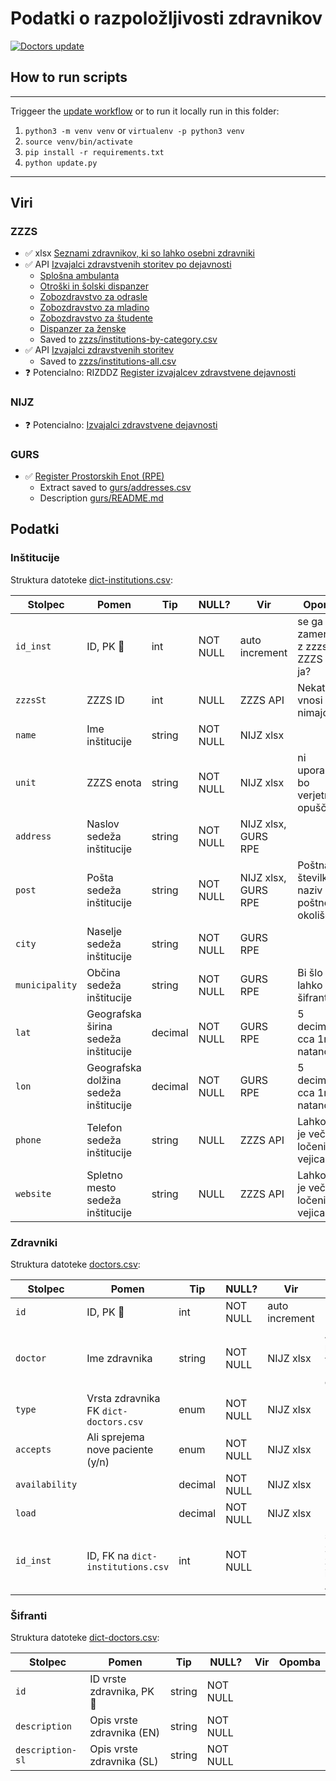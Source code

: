 # Podatki o razpoložljivosti zdravnikov

[![Doctors update](https://github.com/sledilnik/zdravniki-data/actions/workflows/update.yaml/badge.svg)](https://github.com/sledilnik/zdravniki-data/actions/workflows/update.yaml)

## How to run scripts

___
Triggeer the [update workflow](https://github.com/sledilnik/zdravniki-data/actions/workflows/update.yaml) or to run it locally run in this folder:

1. `python3 -m venv venv` or `virtualenv -p python3 venv`
1. `source venv/bin/activate`
1. `pip install -r requirements.txt`
1. `python update.py`

___

## Viri

### ZZZS

* :white_check_mark: xlsx [Seznami zdravnikov, ki so lahko osebni zdravniki](https://zavarovanec.zzzs.si/wps/portal/portali/azos/ioz/ioz_izvajalci)
* :white_check_mark: API [Izvajalci zdravstvenih storitev po dejavnosti](https://www.zzzs.si/zzzs-api/izvajalci-zdravstvenih-storitev/po-dejavnosti/)
  * [Splošna ambulanta](https://www.zzzs.si/zzzs-api/izvajalci-zdravstvenih-storitev/po-dejavnosti/?ajax=1&act=get-izvajalci&type=dejavnosti&key=Splo%C5%A1na%20ambulanta)
  * [Otroški in šolski dispanzer](https://www.zzzs.si/zzzs-api/izvajalci-zdravstvenih-storitev/po-dejavnosti/?ajax=1&act=get-izvajalci&type=dejavnosti&key=Otro%C5%A1ki%20in%20%C5%A1olski%20dispanzer)
  * [Zobozdravstvo za odrasle](https://www.zzzs.si/zzzs-api/izvajalci-zdravstvenih-storitev/po-dejavnosti/?ajax=1&act=get-izvajalci&type=dejavnosti&key=Zobozdravstvo%20za%20odrasle)
  * [Zobozdravstvo za mladino](https://www.zzzs.si/zzzs-api/izvajalci-zdravstvenih-storitev/po-dejavnosti/?ajax=1&act=get-izvajalci&type=dejavnosti&key=Zobozdravstvo%20za%20mladino)
  * [Zobozdravstvo za študente](https://www.zzzs.si/zzzs-api/izvajalci-zdravstvenih-storitev/po-dejavnosti/?ajax=1&act=get-izvajalci&type=dejavnosti&key=Zobozdravstvo%20za%20%C5%A1tudente)
  * [Dispanzer za ženske](https://www.zzzs.si/zzzs-api/izvajalci-zdravstvenih-storitev/po-dejavnosti/?ajax=1&act=get-izvajalci&type=dejavnosti&key=Dispanzer%20za%20%C5%BEenske)
  * Saved to [zzzs/institutions-by-category.csv](zzzs/institutions-by-category.csv)
* :white_check_mark: API [Izvajalci zdravstvenih storitev](https://api.zzzs.si/covid-sledilnik)
  * Saved to [zzzs/institutions-all.csv](zzzs/institutions-all.csv)
* :question: Potencialno: RIZDDZ [Register izvajalcev zdravstvene dejavnosti](http://api.zzzs.si/ZZZS/pao/bpi.nsf/index)

### NIJZ

* :question: Potencialno: [Izvajalci zdravstvene dejavnosti](https://www.nijz.si/podatki/izvajalci-zdravstvene-dejavnosti)

### GURS

* :white_check_mark: [Register Prostorskih Enot (RPE)](https://podatki.gov.si/dataset/register-prostorskih-enot)
  * Extract saved to [gurs/addresses.csv](gurs/addresses.csv)
  * Description [gurs/README.md](gurs/README.md)

## Podatki

### Inštitucije

Struktura datoteke [dict-institutions.csv](csv/dict-institutions.csv):

| Stolpec        | Pomen                                 | Tip     | NULL?    | Vir                 | Opomba                                      |
|----------------|---------------------------------------|---------|----------|---------------------|---------------------------------------------|
| `id_inst`      | ID, PK :key:                          | int     | NOT NULL | auto increment      | se ga da zamenjati z zzzsSt iz ZZZS API-ja? |
| `zzzsSt`       | ZZZS ID                               | int     | NULL     | ZZZS API            | Nekateri vnosi ga nimajo                    |
| `name`         | Ime inštitucije                       | string  | NOT NULL | NIJZ xlsx           |                                             |
| `unit`         | ZZZS enota                            | string  | NOT NULL | NIJZ xlsx           | ni uporabljen, bo verjetno opuščen          |
| `address`      | Naslov sedeža inštitucije             | string  | NOT NULL | NIJZ xlsx, GURS RPE |                                             |
| `post`         | Pošta sedeža inštitucije              | string  | NOT NULL | NIJZ xlsx, GURS RPE | Poštna številka in naziv poštnega okoliše   |
| `city`         | Naselje sedeža inštitucije            | string  | NOT NULL | GURS RPE            |                                             |
| `municipality` | Občina sedeža inštitucije             | string  | NOT NULL | GURS RPE            | Bi šlo lahko v šifrant                      |
| `lat`          | Geografska širina sedeža inštitucije  | decimal | NOT NULL | GURS RPE            | 5 decimalk, cca 1m natančnost               |
| `lon`          | Geografska dolžina sedeža inštitucije | decimal | NOT NULL | GURS RPE            | 5 decimalk, cca 1m natančnost               |
| `phone`        | Telefon sedeža inštitucije            | string  | NULL     | ZZZS API            | Lahko jih je več, ločenih z vejicami        |
| `website`      | Spletno mesto sedeža inštitucije      | string  | NULL     | ZZZS API            | Lahko jih je več, ločenih z vejicami        |

### Zdravniki

Struktura datoteke [doctors.csv](csv/doctors.csv):

| Stolpec        | Pomen                                 | Tip     | NULL?    | Vir            | Opomba                                      |
|----------------|---------------------------------------|---------|----------|----------------|---------------------------------------------|
| `id`           | ID, PK :key:                          | int     | NOT NULL | auto increment |                                             |
| `doctor`       | Ime zdravnika                         | string  | NOT NULL | NIJZ xlsx      | ALL CAPS pretvorjen v `.title()` case       |
| `type`         | Vrsta zdravnika FK `dict-doctors.csv` | enum    | NOT NULL | NIJZ xlsx      |                                             |
| `accepts`      | Ali sprejema nove paciente (y/n)      | enum    | NOT NULL | NIJZ xlsx      |                                             |
| `availability` |                                       | decimal | NOT NULL | NIJZ xlsx      |                                             |
| `load`         |                                       | decimal | NOT NULL | NIJZ xlsx      |                                             |
| `id_inst`      | ID, FK na `dict-institutions.csv`     | int     | NOT NULL |                | se ga da zamenjati z zzzsSt iz ZZZS API-ja? |

### Šifranti

Struktura datoteke [dict-doctors.csv](csv/dict-doctors.csv):

| Stolpec          | Pomen                        | Tip    | NULL?    | Vir | Opomba |
|------------------|------------------------------|--------|----------|-----|--------|
| `id`             | ID vrste zdravnika, PK :key: | string | NOT NULL |     |        |
| `description`    | Opis vrste zdravnika (EN)    | string | NOT NULL |     |        |
| `description-sl` | Opis vrste zdravnika (SL)    | string | NOT NULL |     |        |
